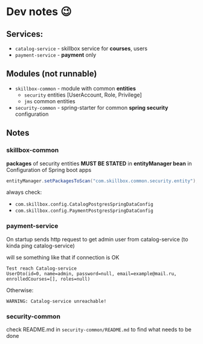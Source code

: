 # Dev notes 😉

## Services:
* `catalog-service` - skillbox service for **courses**, users 
* `payment-service` - **payment** only

## Modules (not runnable)
* `skillbox-common` - module with common **entities**
  * `security` entities [UserAccount, Role, Privilege]
  * `jms` common entities 
* `security-common` - spring-starter for common **spring security** configuration


## Notes
### skillbox-common
**packages** of security entities **MUST BE STATED** in **entityManager bean** in Configuration of Spring boot apps

```java
entityManager.setPackagesToScan("com.skillbox.common.security.entity");
```

always check:
* `com.skillbox.config.CatalogPostgresSpringDataConfig`
* `com.skillbox.config.PaymentPostgresSpringDataConfig`

### payment-service
On startup sends http request to get admin user from catalog-service (to kinda ping catalog-service)

will se something like that if connection is OK
```text
Test reach Catalog-service
UserDto(id=0, name=admin, password=null, email=example@mail.ru, enrolledCourses=[], roles=null)
```

Otherwise:
```text
WARNING: Catalog-service unreachable!
```

### security-common
check README.md in `security-common/README.md` to find what needs to be done  





